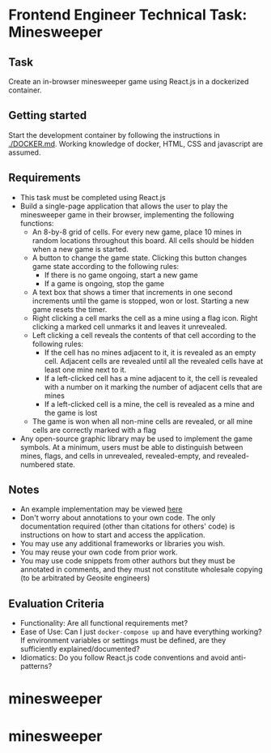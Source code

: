 # Frontend Engineer Technical Task: Minesweeper

## Task

Create an in-browser minesweeper game using React.js in a dockerized container.

## Getting started

Start the development container by following the instructions in [./DOCKER.md](./DOCKER.md). Working knowledge of docker, HTML, CSS and javascript are assumed.

## Requirements

- This task must be completed using React.js
- Build a single-page application that allows the user to play the minesweeper game in their browser, implementing the following functions:
	- An 8-by-8 grid of cells. For every new game, place 10 mines in random locations throughout this board. All cells should be hidden when a new game is started.
	- A button to change the game state. Clicking this button changes game state according to the following rules:
		- If there is no game ongoing, start a new game
		- If a game is ongoing, stop the game
	- A text box that shows a timer that increments in one second increments until the game is stopped, won or lost. Starting a new game resets the timer.
	- Right clicking a cell marks the cell as a mine using a flag icon. Right clicking a marked cell unmarks it and leaves it unrevealed.
	- Left clicking a cell reveals the contents of that cell according to the following rules:
		- If the cell has no mines adjacent to it, it is revealed as an empty cell. Adjacent cells are revealed until all the revealed cells have at least one mine next to it. 
		- If a left-clicked cell has a mine adjacent to it, the cell is revealed with a number on it marking the number of adjacent cells that are mines
		- If a left-clicked cell is a mine, the cell is revealed as a mine and the game is lost
	- The game is won when all non-mine cells are revealed, or all mine cells are correctly marked with a flag
- Any open-source graphic library may be used to implement the game symbols. At a minimum, users must be able to distinguish between mines, flags, and cells in unrevealed, revealed-empty, and revealed-numbered state.

## Notes

- An example implementation may be viewed [here](http://minesweeperonline.com/)
- Don't worry about annotations to your own code. The only documentation required (other than citations for others' code) is instructions on how to start and access the application.
- You may use any additional frameworks or libraries you wish.
- You may reuse your own code from prior work.
- You may use code snippets from other authors but they must be annotated in comments, and they must not constitute wholesale copying (to be arbitrated by Geosite engineers)

## Evaluation Criteria

- Functionality: Are all functional requirements met?
- Ease of Use: Can I just `docker-compose up` and have everything working? If environment variables or settings must be defined, are they sufficiently explained/documented?
- Idiomatics: Do you follow React.js code conventions and avoid anti-patterns?
# minesweeper
# minesweeper
